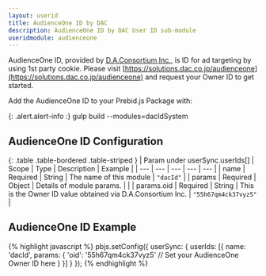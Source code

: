 ```yaml
---
layout: userid
title: AudienceOne ID by DAC
description: AudienceOne ID by DAC User ID sub-module
useridmodule: audienceone
---
```



AudienceOne ID, provided by [D.A.Consortium Inc.](https://www.dac.co.jp/), is ID for ad targeting by using 1st party cookie.
Please visit [https://solutions.dac.co.jp/audienceone](https://solutions.dac.co.jp/audienceone) and request your Owner ID to get started.

Add the AudienceOne ID to your Prebid.js Package with:

{: .alert.alert-info :}
gulp build --modules=dacIdSystem

## AudienceOne ID Configuration

{: .table .table-bordered .table-striped }
| Param under userSync.userIds[] | Scope | Type | Description | Example |
| --- | --- | --- | --- | --- |
| name | Required | String | The name of this module | `"dacId"` |
| params | Required | Object | Details of module params. | |
| params.oid | Required | String | This is the Owner ID value obtained via D.A.Consortium Inc. | `"55h67qm4ck37vyz5"` |

## AudienceOne ID Example

{% highlight javascript %}
pbjs.setConfig({
    userSync: {
        userIds: [{
            name: 'dacId',
            params: {
                'oid': '55h67qm4ck37vyz5' // Set your AudienceOne Owner ID here
            }
        }]
    }
});
{% endhighlight %}

